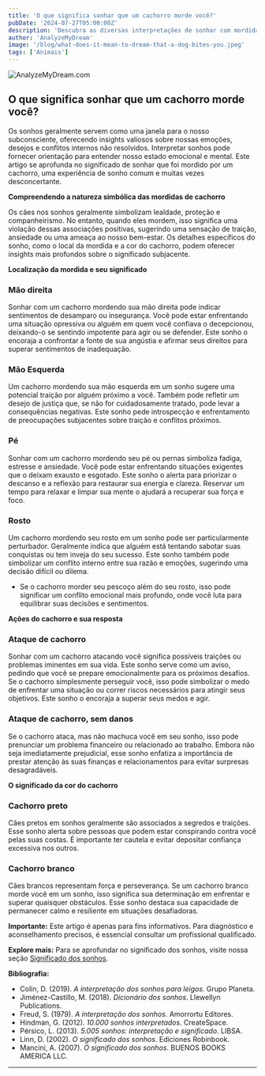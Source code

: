 ```yaml
---
title: 'O que significa sonhar que um cachorro morde você?'
pubDate: '2024-07-27T05:00:00Z'
description: 'Descubra as diversas interpretações de sonhar com mordida de cachorro, desde traição até ansiedade e estresse.'
author: 'AnalyzeMyDream'
image: '/blog/what-does-it-mean-to-dream-that-a-dog-bites-you.jpeg'
tags: ['Animais']
---
```


![AnalyzeMyDream.com](/blog/what-does-it-mean-to-dream-that-a-dog-bites-you.jpeg)

## O que significa sonhar que um cachorro morde você?

Os sonhos geralmente servem como uma janela para o nosso subconsciente, oferecendo insights valiosos sobre nossas emoções, desejos e conflitos internos não resolvidos. Interpretar sonhos pode fornecer orientação para entender nosso estado emocional e mental. Este artigo se aprofunda no significado de sonhar que foi mordido por um cachorro, uma experiência de sonho comum e muitas vezes desconcertante. 

**Compreendendo a natureza simbólica das mordidas de cachorro**

Os cães nos sonhos geralmente simbolizam lealdade, proteção e companheirismo. No entanto, quando eles mordem, isso significa uma violação dessas associações positivas, sugerindo uma sensação de traição, ansiedade ou uma ameaça ao nosso bem-estar. Os detalhes específicos do sonho, como o local da mordida e a cor do cachorro, podem oferecer insights mais profundos sobre o significado subjacente.

**Localização da mordida e seu significado**

### Mão direita

Sonhar com um cachorro mordendo sua mão direita pode indicar sentimentos de desamparo ou insegurança. Você pode estar enfrentando uma situação opressiva ou alguém em quem você confiava o decepcionou, deixando-o se sentindo impotente para agir ou se defender. Este sonho o encoraja a confrontar a fonte de sua angústia e afirmar seus direitos para superar sentimentos de inadequação.

### Mão Esquerda

Um cachorro mordendo sua mão esquerda em um sonho sugere uma potencial traição por alguém próximo a você. Também pode refletir um desejo de justiça que, se não for cuidadosamente tratado, pode levar a consequências negativas. Este sonho pede introspecção e enfrentamento de preocupações subjacentes sobre traição e conflitos próximos.

### Pé

Sonhar com um cachorro mordendo seu pé ou pernas simboliza fadiga, estresse e ansiedade. Você pode estar enfrentando situações exigentes que o deixam exausto e esgotado. Este sonho o alerta para priorizar o descanso e a reflexão para restaurar sua energia e clareza. Reservar um tempo para relaxar e limpar sua mente o ajudará a recuperar sua força e foco.

### Rosto

Um cachorro mordendo seu rosto em um sonho pode ser particularmente perturbador. Geralmente indica que alguém está tentando sabotar suas conquistas ou tem inveja do seu sucesso. Este sonho também pode simbolizar um conflito interno entre sua razão e emoções, sugerindo uma decisão difícil ou dilema. 

- Se o cachorro morder seu pescoço além do seu rosto, isso pode significar um conflito emocional mais profundo, onde você luta para equilibrar suas decisões e sentimentos.

**Ações do cachorro e sua resposta**

### Ataque de cachorro

Sonhar com um cachorro atacando você significa possíveis traições ou problemas iminentes em sua vida. Este sonho serve como um aviso, pedindo que você se prepare emocionalmente para os próximos desafios. Se o cachorro simplesmente perseguir você, isso pode simbolizar o medo de enfrentar uma situação ou correr riscos necessários para atingir seus objetivos. Este sonho o encoraja a superar seus medos e agir.

### Ataque de cachorro, sem danos

Se o cachorro ataca, mas não machuca você em seu sonho, isso pode prenunciar um problema financeiro ou relacionado ao trabalho. Embora não seja imediatamente prejudicial, esse sonho enfatiza a importância de prestar atenção às suas finanças e relacionamentos para evitar surpresas desagradáveis.

**O significado da cor do cachorro**

### Cachorro preto

Cães pretos em sonhos geralmente são associados a segredos e traições. Esse sonho alerta sobre pessoas que podem estar conspirando contra você pelas suas costas. É importante ter cautela e evitar depositar confiança excessiva nos outros.

### Cachorro branco

Cães brancos representam força e perseverança. Se um cachorro branco morde você em um sonho, isso significa sua determinação em enfrentar e superar quaisquer obstáculos. Esse sonho destaca sua capacidade de permanecer calmo e resiliente em situações desafiadoras.

**Importante:** Este artigo é apenas para fins informativos. Para diagnóstico e aconselhamento precisos, é essencial consultar um profissional qualificado.

**Explore mais:** Para se aprofundar no significado dos sonhos, visite nossa seção [Significado dos sonhos](#significado-dos-sonhos).

**Bibliografia:**

* Colin, D. (2019). *A interpretação dos sonhos para leigos*. Grupo Planeta.
* Jiménez-Castillo, M. (2018). *Dicionário dos sonhos*. Llewellyn Publications.
* Freud, S. (1979). *A interpretação dos sonhos*. Amorrortu Editores.
* Hindman, G. (2012). *10.000 sonhos interpretados*. CreateSpace.
* Pérsico, L. (2013). *5.005 sonhos: interpretação e significado*. LIBSA.
* Linn, D. (2002). *O significado dos sonhos*. Ediciones Robinbook.
* Mancini, A. (2007). *O significado dos sonhos*. BUENOS BOOKS AMERICA LLC.

---